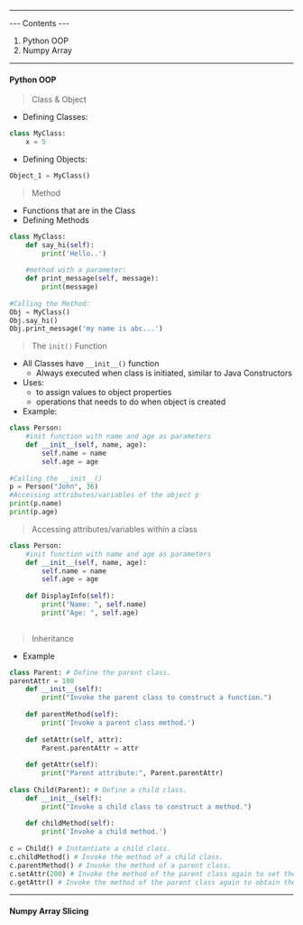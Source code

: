 
---
--- Contents ---
1. Python OOP
2. Numpy Array

---
#### Python OOP

>Class & Object
- Defining Classes:
```python
class MyClass:
	x = 5
```

- Defining Objects:
```python
Object_1 = MyClass()
```

>Method
- Functions that are in the Class
- Defining Methods
```python
class MyClass:
	def say_hi(self):
		print('Hello..')
		
	#method with a parameter:	
	def print_message(self, message):
		print(message)
			
#Calling the Method:
Obj = MyClass()
Obj.say_hi()
Obj.print_message('my name is abc...')
```


>The `init()` Function
- All Classes have  `__init__()` function
  - Always executed when class is initiated, similar to Java Constructors
- Uses:
  - to assign values to object properties
  - operations that needs to do when object is created
- Example:
```python
class Person:
	#init function with name and age as parameters
	def __init__(self, name, age):
		self.name = name
		self.age = age
		
#Calling the __init__()
p = Person("John", 36)
#Accessing attributes/variables of the object p
print(p.name)
print(p.age)
```

>Accessing attributes/variables within a class
```python
class Person:
	#init function with name and age as parameters
	def __init__(self, name, age):
		self.name = name
		self.age = age
		
	def DisplayInfo(self):
		print("Name: ", self.name)
		print("Age: ", self.age)
		
```

>Inheritance
- Example
```python
class Parent: # Define the parent class. 
parentAttr = 100 
	def __init__(self): 
		print("Invoke the parent class to construct a function.")
		
	def parentMethod(self): 
		print('Invoke a parent class method.') 
		
	def setAttr(self, attr): 
		Parent.parentAttr = attr 
		
	def getAttr(self): 
		print("Parent attribute:", Parent.parentAttr)
		
class Child(Parent): # Define a child class.
	def __init__(self): 
		print("Invoke a child class to construct a method.") 
		
	def childMethod(self): 
		print('Invoke a child method.') 
		
c = Child() # Instantiate a child class. 
c.childMethod() # Invoke the method of a child class. 
c.parentMethod() # Invoke the method of a parent class. 
c.setAttr(200) # Invoke the method of the parent class again to set the attribute value. 
c.getAttr() # Invoke the method of the parent class again to obtain the attribute value.
```

---
#### Numpy Array Slicing

